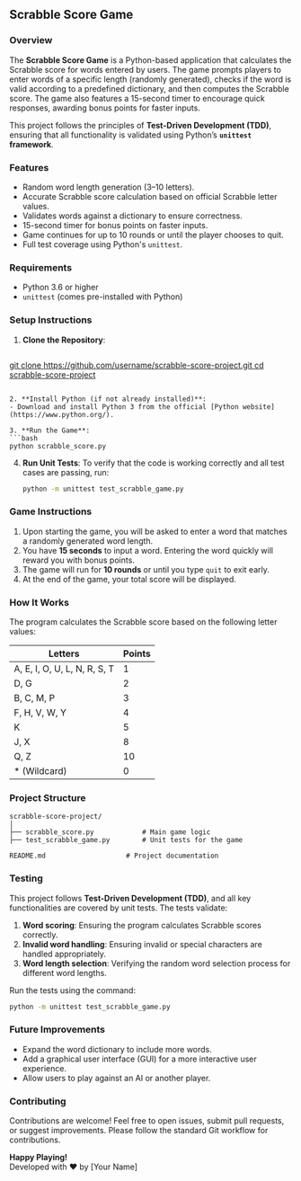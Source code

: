 ## **Scrabble Score Game**

### **Overview**

The **Scrabble Score Game** is a Python-based application that calculates the Scrabble score for words entered by users. The game prompts players to enter words of a specific length (randomly generated), checks if the word is valid according to a predefined dictionary, and then computes the Scrabble score. The game also features a 15-second timer to encourage quick responses, awarding bonus points for faster inputs.

This project follows the principles of **Test-Driven Development (TDD)**, ensuring that all functionality is validated using Python’s **`unittest` framework**.

### **Features**

- Random word length generation (3–10 letters).
- Accurate Scrabble score calculation based on official Scrabble letter values.
- Validates words against a dictionary to ensure correctness.
- 15-second timer for bonus points on faster inputs.
- Game continues for up to 10 rounds or until the player chooses to quit.
- Full test coverage using Python's `unittest`.

### **Requirements**

- Python 3.6 or higher
- `unittest` (comes pre-installed with Python)

### **Setup Instructions**

1. **Clone the Repository**:
   ```bash
[   git clone https://github.com/username/scrabble-score-project.git
   cd scrabble-score-project](https://github.com/anjanshrestha622/Scrabble_Score_Game.git)
   ```

2. **Install Python (if not already installed)**:
   - Download and install Python 3 from the official [Python website](https://www.python.org/).

3. **Run the Game**:
   ```bash
   python scrabble_score.py
   ```

4. **Run Unit Tests**:
   To verify that the code is working correctly and all test cases are passing, run:
   ```bash
   python -m unittest test_scrabble_game.py
   ```

### **Game Instructions**

1. Upon starting the game, you will be asked to enter a word that matches a randomly generated word length.
2. You have **15 seconds** to input a word. Entering the word quickly will reward you with bonus points.
3. The game will run for **10 rounds** or until you type `quit` to exit early.
4. At the end of the game, your total score will be displayed.

### **How It Works**

The program calculates the Scrabble score based on the following letter values:

| Letters        | Points  |
|----------------|---------|
| A, E, I, O, U, L, N, R, S, T  | 1  |
| D, G          | 2  |
| B, C, M, P    | 3  |
| F, H, V, W, Y | 4  |
| K             | 5  |
| J, X          | 8  |
| Q, Z          | 10 |
| * (Wildcard)  | 0  |

### **Project Structure**

```
scrabble-score-project/
│
├── scrabble_score.py            # Main game logic
├── test_scrabble_game.py        # Unit tests for the game

README.md                    # Project documentation
```

### **Testing**

This project follows **Test-Driven Development (TDD)**, and all key functionalities are covered by unit tests. The tests validate:
1. **Word scoring**: Ensuring the program calculates Scrabble scores correctly.
2. **Invalid word handling**: Ensuring invalid or special characters are handled appropriately.
3. **Word length selection**: Verifying the random word selection process for different word lengths.

Run the tests using the command:
```bash
python -m unittest test_scrabble_game.py
```

### **Future Improvements**

- Expand the word dictionary to include more words.
- Add a graphical user interface (GUI) for a more interactive user experience.
- Allow users to play against an AI or another player.

### **Contributing**

Contributions are welcome! Feel free to open issues, submit pull requests, or suggest improvements. Please follow the standard Git workflow for contributions.


**Happy Playing!**  
Developed with ❤️ by [Your Name]
